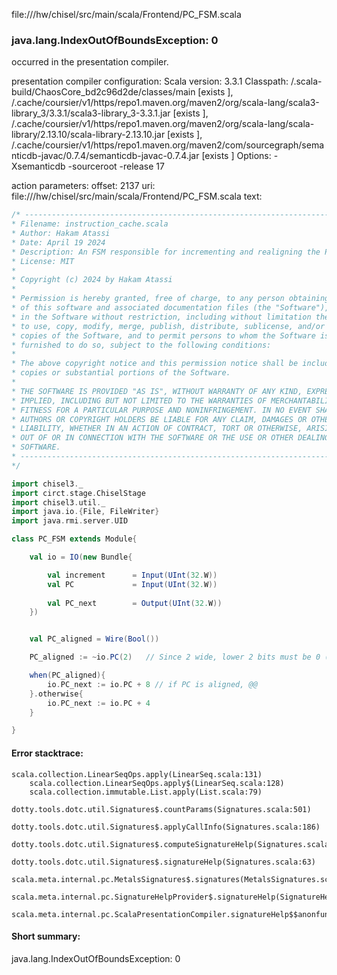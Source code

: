 file://<WORKSPACE>/hw/chisel/src/main/scala/Frontend/PC_FSM.scala
### java.lang.IndexOutOfBoundsException: 0

occurred in the presentation compiler.

presentation compiler configuration:
Scala version: 3.3.1
Classpath:
<WORKSPACE>/.scala-build/ChaosCore_bd2c96d2de/classes/main [exists ], <HOME>/.cache/coursier/v1/https/repo1.maven.org/maven2/org/scala-lang/scala3-library_3/3.3.1/scala3-library_3-3.3.1.jar [exists ], <HOME>/.cache/coursier/v1/https/repo1.maven.org/maven2/org/scala-lang/scala-library/2.13.10/scala-library-2.13.10.jar [exists ], <HOME>/.cache/coursier/v1/https/repo1.maven.org/maven2/com/sourcegraph/semanticdb-javac/0.7.4/semanticdb-javac-0.7.4.jar [exists ]
Options:
-Xsemanticdb -sourceroot <WORKSPACE> -release 17


action parameters:
offset: 2137
uri: file://<WORKSPACE>/hw/chisel/src/main/scala/Frontend/PC_FSM.scala
text:
```scala
/* ------------------------------------------------------------------------------------
* Filename: instruction_cache.scala
* Author: Hakam Atassi
* Date: April 19 2024
* Description: An FSM responsible for incrementing and realigning the PC to fetch packets on non-branch (or non-taken branch) instructions 
* License: MIT
*
* Copyright (c) 2024 by Hakam Atassi
*
* Permission is hereby granted, free of charge, to any person obtaining a copy
* of this software and associated documentation files (the "Software"), to deal
* in the Software without restriction, including without limitation the rights
* to use, copy, modify, merge, publish, distribute, sublicense, and/or sell
* copies of the Software, and to permit persons to whom the Software is
* furnished to do so, subject to the following conditions:
* 
* The above copyright notice and this permission notice shall be included in all
* copies or substantial portions of the Software.
*
* THE SOFTWARE IS PROVIDED "AS IS", WITHOUT WARRANTY OF ANY KIND, EXPRESS OR
* IMPLIED, INCLUDING BUT NOT LIMITED TO THE WARRANTIES OF MERCHANTABILITY,
* FITNESS FOR A PARTICULAR PURPOSE AND NONINFRINGEMENT. IN NO EVENT SHALL THE
* AUTHORS OR COPYRIGHT HOLDERS BE LIABLE FOR ANY CLAIM, DAMAGES OR OTHER
* LIABILITY, WHETHER IN AN ACTION OF CONTRACT, TORT OR OTHERWISE, ARISING FROM,
* OUT OF OR IN CONNECTION WITH THE SOFTWARE OR THE USE OR OTHER DEALINGS IN THE
* SOFTWARE.
* ------------------------------------------------------------------------------------ 
*/

import chisel3._
import circt.stage.ChiselStage
import chisel3.util._
import java.io.{File, FileWriter}
import java.rmi.server.UID

class PC_FSM extends Module{

    val io = IO(new Bundle{

        val increment      = Input(UInt(32.W))
        val PC             = Input(UInt(32.W))
        
        val PC_next        = Output(UInt(32.W))
    })


    val PC_aligned = Wire(Bool())

    PC_aligned := ~io.PC(2)   // Since 2 wide, lower 2 bits must be 0 (instructions are 32 bit aligned, thats a given), and 3rd bit must be 0 for aligned address

    when(PC_aligned){
        io.PC_next := io.PC + 8 // if PC is aligned, @@
    }.otherwise{
        io.PC_next := io.PC + 4
    }

}
```



#### Error stacktrace:

```
scala.collection.LinearSeqOps.apply(LinearSeq.scala:131)
	scala.collection.LinearSeqOps.apply$(LinearSeq.scala:128)
	scala.collection.immutable.List.apply(List.scala:79)
	dotty.tools.dotc.util.Signatures$.countParams(Signatures.scala:501)
	dotty.tools.dotc.util.Signatures$.applyCallInfo(Signatures.scala:186)
	dotty.tools.dotc.util.Signatures$.computeSignatureHelp(Signatures.scala:94)
	dotty.tools.dotc.util.Signatures$.signatureHelp(Signatures.scala:63)
	scala.meta.internal.pc.MetalsSignatures$.signatures(MetalsSignatures.scala:17)
	scala.meta.internal.pc.SignatureHelpProvider$.signatureHelp(SignatureHelpProvider.scala:51)
	scala.meta.internal.pc.ScalaPresentationCompiler.signatureHelp$$anonfun$1(ScalaPresentationCompiler.scala:414)
```
#### Short summary: 

java.lang.IndexOutOfBoundsException: 0